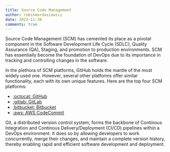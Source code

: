 ```yaml
---
title: Source Code Management
author: robinmordasiewicz
date: 2023-11-30
comments: true
---
```


Source Code Management (SCM) has cemented its place as a pivotal component in the Software Development Life Cycle (SDLC), Quality Assurance (QA), Staging, and promotion to production environments. SCM has essentially become the foundation of DevOps due to its importance in tracking and controlling changes in the software.

<!-- more -->

In the plethora of SCM platforms, GitHub holds the mantle of the most widely used one. However, several other platforms offer similar functionality, each with its own unique features. Here are the top four SCM platforms:

- [:octocat: GitHub](https://github.com)
- [:gitlab: GitLab](https://about.gitlab.com)
- [:bitbucket: Bitbucket](https://bitbucket.org)
- [:aws: AWS CodeCommit](https://aws.amazon.com/codecommit)

Git, a distributed version control system, forms the backbone of Continous Integration and Continous Delivery/Deployment (CI/CD) pipelines within a DevOps environment. It does so by allowing developers to work concurrently, merge their changes, and maintain a complete version history, thereby enabling rapid and efficient software development and deployment.
